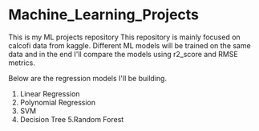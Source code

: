# Machine_Learning_Projects
This is my ML projects repository
This repository is mainly focused on calcofi data from kaggle. Different ML models will be trained on the same data and in the end I'll compare the models using r2_score and RMSE metrics.

Below are the regression models I'll be building.

1. Linear Regression
2. Polynomial Regression
3. SVM 
4. Decision Tree
5.Random Forest
